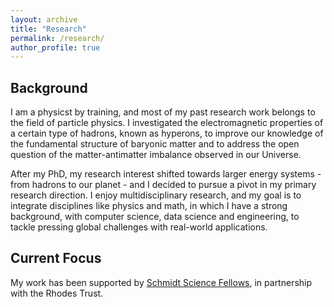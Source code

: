 ```yaml
---
layout: archive
title: "Research"
permalink: /research/
author_profile: true
---
```


Background
------
I am a physicst by training, and most of my past research work belongs to the field of particle physics. I investigated the electromagnetic properties of a certain type of hadrons, known as hyperons, to improve our knowledge of the fundamental structure of baryonic matter and to address the open question of the matter-antimatter imbalance observed in our Universe.

After my PhD, my research interest shifted towards larger energy systems - from hadrons to our planet - and I  decided to pursue a pivot in my primary research direction. I enjoy multidisciplinary research, and my goal is to integrate disciplines like physics and math, in which I have a strong background, with computer science, data science and engineering, to tackle pressing global challenges with real-world applications. 

Current Focus
------










My work has been supported by [Schmidt Science Fellows](https://schmidtsciencefellows.org/), in partnership with the Rhodes Trust.
